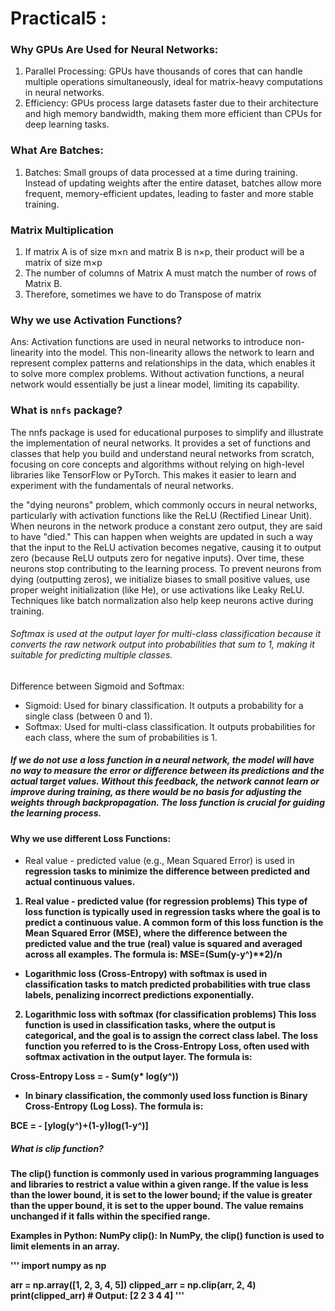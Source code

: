 # Practical5 :
### Why GPUs Are Used for Neural Networks:
1. Parallel Processing: GPUs have thousands of cores that can handle multiple operations simultaneously, ideal for matrix-heavy computations in neural networks.
2. Efficiency: GPUs process large datasets faster due to their architecture and high memory bandwidth, making them more efficient than CPUs for deep learning tasks.
### What Are Batches:
1. Batches: Small groups of data processed at a time during training. Instead of updating weights after the entire dataset, batches allow more frequent, memory-efficient updates, leading to faster and more stable training.

### Matrix Multiplication
1. If matrix A is of size m×n and matrix B is n×p, their product will be a matrix of size m×p
2. The number of columns of Matrix A must match the number of rows of Matrix B.
3. Therefore, sometimes we have to do Transpose of matrix

### Why we use Activation Functions?
Ans: Activation functions are used in neural networks to introduce non-linearity into the model. This non-linearity allows the network to learn and represent complex patterns and relationships in the data, which enables it to solve more complex problems. Without activation functions, a neural network would essentially be just a linear model, limiting its capability.

### What is `nnfs` package?
The nnfs package is used for educational purposes to simplify and illustrate the implementation of neural networks. It provides a set of functions and classes that help you build and understand neural networks from scratch, focusing on core concepts and algorithms without relying on high-level libraries like TensorFlow or PyTorch. This makes it easier to learn and experiment with the fundamentals of neural networks.



the "dying neurons" problem, which commonly occurs in neural networks, particularly with activation functions like the ReLU (Rectified Linear Unit). When neurons in the network produce a constant zero output, they are said to have "died." This can happen when weights are updated in such a way that the input to the ReLU activation becomes negative, causing it to output zero (because ReLU outputs zero for negative inputs). Over time, these neurons stop contributing to the learning process.
To prevent neurons from dying (outputting zeros), we initialize biases to small positive values, use proper weight initialization (like He), or use activations like Leaky ReLU. Techniques like batch normalization also help keep neurons active during training.




###### Softmax is used at the output layer for multi-class classification because it converts the raw network output into probabilities that sum to 1, making it suitable for predicting multiple classes.

Difference between Sigmoid and Softmax:

* Sigmoid: Used for binary classification. It outputs a probability for a single class (between 0 and 1).
* Softmax: Used for multi-class classification. It outputs probabilities for each class, where the sum of probabilities is 1.




##### If we do not use a loss function in a neural network, the model will have no way to measure the error or difference between its predictions and the actual target values. Without this feedback, the network cannot learn or improve during training, as there would be no basis for adjusting the weights through backpropagation. The loss function is crucial for guiding the learning process.




#### Why we use different Loss Functions:
* Real value - predicted value (e.g., Mean Squared Error) is used in <b>regression<b> tasks to minimize the difference between predicted and actual continuous values.
1. Real value - predicted value (for regression problems)
This type of loss function is typically used in regression tasks where the goal is to predict a continuous value. A common form of this loss function is the Mean Squared Error (MSE), where the difference between the predicted value and the true (real) value is squared and averaged across all examples. The formula is:
MSE=(Sum(y-y^)**2)/n


* Logarithmic loss (Cross-Entropy) with softmax is used in <b>classification<b> tasks to match predicted probabilities with true class labels, penalizing incorrect predictions exponentially.
2. Logarithmic loss with softmax (for classification problems)
This loss function is used in classification tasks, where the output is categorical, and the goal is to assign the correct class label. The loss function you referred to is the Cross-Entropy Loss, often used with softmax activation in the output layer. The formula is:

Cross-Entropy Loss = - Sum(y* log(y^))

* In binary classification, the commonly used loss function is Binary Cross-Entropy (Log Loss). The formula is:

 BCE = - [ylog(y^)+(1-y)log(1-y^)]



##### What is clip function?
The clip() function is commonly used in various programming languages and libraries to restrict a value within a given range. If the value is less than the lower bound, it is set to the lower bound; if the value is greater than the upper bound, it is set to the upper bound. The value remains unchanged if it falls within the specified range.

Examples in Python:
NumPy clip(): In NumPy, the clip() function is used to limit elements in an array.

''' import numpy as np

arr = np.array([1, 2, 3, 4, 5])
clipped_arr = np.clip(arr, 2, 4)
print(clipped_arr)  # Output: [2 2 3 4 4] '''

